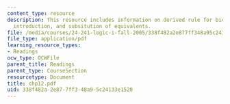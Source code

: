 ```yaml
---
content_type: resource
description: This resource includes information on derived rule for biconditional
  introduction, and subsitution of equivalents.
file: /media/courses/24-241-logic-i-fall-2005/338f482a2e877ff348a95c24133e1520_chp12.pdf
file_type: application/pdf
learning_resource_types:
- Readings
ocw_type: OCWFile
parent_title: Readings
parent_type: CourseSection
resourcetype: Document
title: chp12.pdf
uid: 338f482a-2e87-7ff3-48a9-5c24133e1520
---
```

